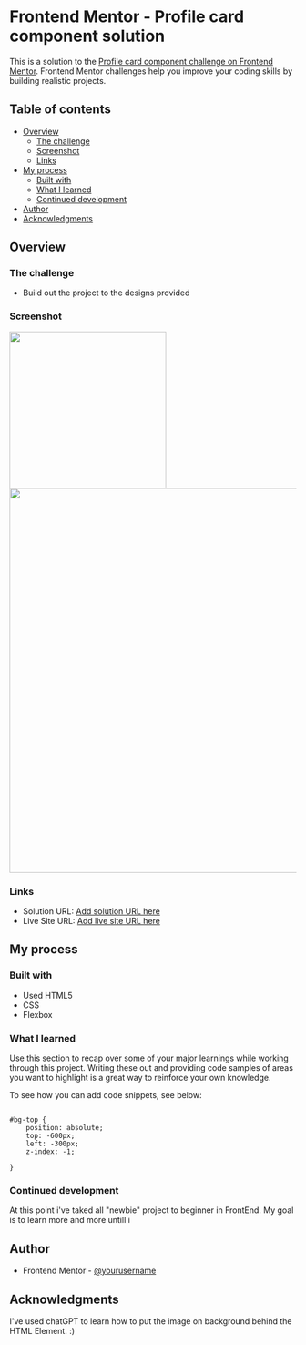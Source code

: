 # Frontend Mentor - Profile card component solution

This is a solution to the [Profile card component challenge on Frontend Mentor](https://www.frontendmentor.io/challenges/profile-card-component-cfArpWshJ). Frontend Mentor challenges help you improve your coding skills by building realistic projects. 

## Table of contents

- [Overview](#overview)
  - [The challenge](#the-challenge)
  - [Screenshot](#screenshot)
  - [Links](#links)
- [My process](#my-process)
  - [Built with](#built-with)
  - [What I learned](#what-i-learned)
  - [Continued development](#continued-development)
- [Author](#author)
- [Acknowledgments](#acknowledgments)


## Overview

### The challenge

- Build out the project to the designs provided

### Screenshot

<div>
<img width="275px" src="https://user-images.githubusercontent.com/102036752/219978231-3386cbde-e49a-4255-bc51-92d6bd09b942.png">
<img width="675px" src="https://user-images.githubusercontent.com/102036752/219978233-9fb90225-f65e-4ebc-a930-7af73420592e.png">
</div>

### Links

- Solution URL: [Add solution URL here](https://your-solution-url.com)
- Live Site URL: [Add live site URL here](https://your-live-site-url.com)

## My process

### Built with

- Used HTML5
- CSS 
- Flexbox

### What I learned

Use this section to recap over some of your major learnings while working through this project. Writing these out and providing code samples of areas you want to highlight is a great way to reinforce your own knowledge.

To see how you can add code snippets, see below:


```CSS: Z-Index and to use position absolute/relative;

#bg-top {
    position: absolute;
    top: -600px;
    left: -300px;
    z-index: -1;

}

```


### Continued development

At this point i've taked all "newbie" project to beginner in FrontEnd. My goal is to learn more and more untill i 


## Author

- Frontend Mentor - [@yourusername](https://www.frontendmentor.io/profile/Duzoka)


## Acknowledgments

I've used chatGPT to learn how to put the image on background behind the HTML Element. :)

